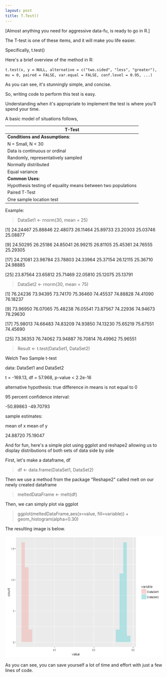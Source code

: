 ```yaml
---
layout: post
title: T.Test()
---
```


[Almost anything you need for aggressive data-fu, is ready to go in R.] 

The T-test is one of these items, and it will make you life easier.

Specifically, t.test()

Here's a brief overview of the method in R:


`
t.test(x, y = NULL,
              alternative = c("two.sided", "less", "greater"),
              mu = 0, paired = FALSE, var.equal = FALSE,
              conf.level = 0.95, ...)
`

As you can see, it's stunningly simple, and concise. 

So, writing code to perform this test is easy.

Understanding when it's appropriate to implement the test is where you'll spend your time. 

A basic model of situations follows, 

|T-Test|
|------|
|**Conditions and Assumptions**:|
|N = Small, N < 30|
|Data is continuous or ordinal|
|Randomly, representatively sampled|
|Normally distributed|
|Equal variance|
|**Common Uses:**|
|Hypothesis testing of equality means between two populations|
|Paired T-Test| 
|One sample location test|


Example:


> DataSet1 <- rnorm(30, mean = 25)

[1] 24.24467 25.88846 22.48073 26.11464 25.89733 23.20303 25.03746 25.08877

[9] 24.50295 26.25186 24.85041 26.99215 26.81105 25.45361 24.76555 25.29305

[17] 24.21081 23.98784 23.78803 24.33964 25.37154 26.12115 25.36710 24.98885

[25] 23.87564 23.65812 25.71469 22.05810 25.12075 25.13791

> DataSet2 <- rnorm(30, mean = 75)

[1] 76.24236 73.94395 73.74170 75.36460 74.45537 74.88828 74.41090 76.18237

[9] 73.96950 76.07065 75.48238 76.05541 73.87567 74.22936 74.94673 78.29630

[17] 75.98013 74.66483 74.83209 74.93850 74.13230 75.65219 75.67551 74.45690

[25] 73.36353 76.74062 73.94887 76.70814 76.49962 75.96551

> Result <- t.test(DataSet1, DataSet2)

Welch Two Sample t-test

data:  DataSet1 and DataSet2

t = -169.13, df = 57.968, p-value < 2.2e-16

alternative hypothesis: true difference in means is not equal to 0

95 percent confidence interval:

-50.89863 -49.70793

sample estimates:

mean of x mean of y 

24.88720  75.19047


And for fun, here's a simple plot using ggplot and reshape2 allowing us to display distributions of both sets of data side by side

First, let's make a dataframe, df

>df <- data.frame(DataSet1, DataSet2)

Then we use a method from the package "Reshape2" called melt on our newly created dataframe

>meltedDataFrame <- melt(df)

Then, we can simply plot via ggplot 

>ggplot(meltedDataFrame,aes(x=value, fill=variable)) + geom_histogram(alpha=0.30)

The resulting image is below.

<img src="/Images/Rplot.png" class="inline"/>



As you can see, you can save yourself a lot of time and effort with just a few lines of code. 








